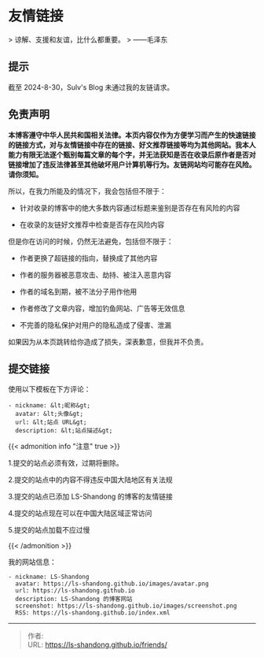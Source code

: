 # 友情链接

&gt; 谅解、支援和友谊，比什么都重要。
&gt;                   ——毛泽东
## 提示

截至 2024-8-30，Sulv&#39;s Blog 未通过我的友链请求。

## 免责声明

**本博客遵守中华人民共和国相关法律。本页内容仅作为方便学习而产生的快速链接的链接方式，对与友情链接中存在的链接、好文推荐链接等均为其他网站。我本人能力有限无法逐个甄别每篇文章的每个字，并无法获知是否在收录后原作者是否对链接增加了违反法律甚至其他破坏用户计算机等行为。友链网站均可能存在风险。请你须知。**

所以，在我力所能及的情况下，我会包括但不限于：

- 针对收录的博客中的绝大多数内容通过标题来鉴别是否存在有风险的内容

- 在收录的友链好文推荐中检查是否存在风险内容

但是你在访问的时候，仍然无法避免，包括但不限于：

- 作者更换了超链接的指向，替换成了其他内容

- 作者的服务器被恶意攻击、劫持、被注入恶意内容

- 作者的域名到期，被不法分子用作他用

- 作者修改了文章内容，增加钓鱼网站、广告等无效信息

- 不完善的隐私保护对用户的隐私造成了侵害、泄漏

如果因为从本页跳转给你造成了损失，深表歉意，但我并不负责。

## 提交链接

使用以下模板在下方评论：

````
- nickname: &lt;昵称&gt;
  avatar: &lt;头像&gt;
  url: &lt;站点 URL&gt;
  description: &lt;站点描述&gt;
````

{{&lt; admonition info &#34;注意&#34; true &gt;}}

1.提交的站点必须有效，过期将删除。

2.提交的站点中的内容不得违反中国大陆地区有关法规

3.提交的站点已添加 LS-Shandong 的博客的友情链接

4.提交的站点现在可以在中国大陆区域正常访问

5.提交的站点加载不应过慢

{{&lt; /admonition &gt;}}

我的网站信息：
````
- nickname: LS-Shandong
  avatar: https://ls-shandong.github.io/images/avatar.png
  url: https://ls-shandong.github.io
  description: LS-Shandong 的博客网站
  screenshot: https://ls-shandong.github.io/images/screenshot.png
  RSS: https://ls-shandong.github.io/index.xml
````


---

> 作者:   
> URL: https://ls-shandong.github.io/friends/  

